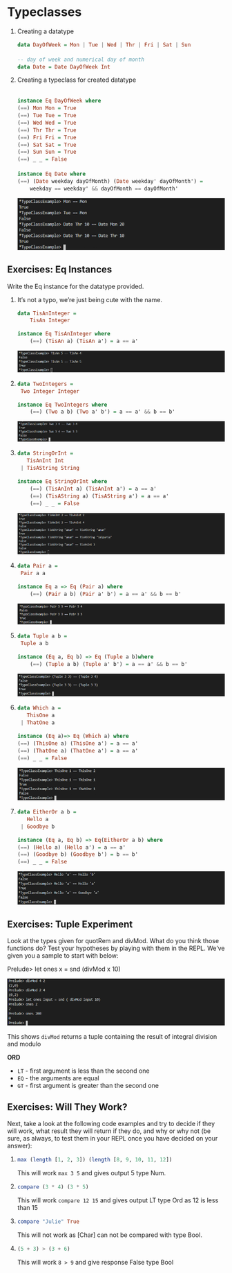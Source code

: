 # Typeclasses

1. Creating a datatype

    ```Haskell
    data DayOfWeek = Mon | Tue | Wed | Thr | Fri | Sat | Sun

    -- day of week and numerical day of month
    data Date = Date DayOfWeek Int
    ```

2. Creating a typeclass for created datatype

    ```Haskell

    instance Eq DayOfWeek where
    (==) Mon Mon = True
    (==) Tue Tue = True
    (==) Wed Wed = True
    (==) Thr Thr = True
    (==) Fri Fri = True
    (==) Sat Sat = True
    (==) Sun Sun = True
    (==) _ _ = False

    instance Eq Date where
    (==) (Date weekday dayOfMonth) (Date weekday' dayOfMonth') = 
        weekday == weekday' && dayOfMonth == dayOfMonth'
    ```

    ![Output](img/cmd40.png)

## Exercises: Eq Instances

Write the Eq instance for the datatype provided.
1. It’s not a typo, we’re just being cute with the name.
    ```haskell
    data TisAnInteger =
        TisAn Integer
    ```
    ```haskell
    instance Eq TisAnInteger where
        (==) (TisAn a) (TisAn a') = a == a'
    ```

    ![TisAnInteger](img/cmd41.png)

2. ```haskell
   data TwoIntegers =
    Two Integer Integer
    ```
    ```Haskell
    instance Eq TwoIntegers where
        (==) (Two a b) (Two a' b') = a == a' && b == b'
    ```
    ![TwoIntegers](img/cmd42.png)

3. ```haskell
   data StringOrInt =
      TisAnInt Int
    | TisAString String
    ```
    ```haskell
    instance Eq StringOrInt where
        (==) (TisAnInt a) (TisAnInt a') = a == a'
        (==) (TisAString a) (TisAString a') = a == a'
        (==) _ _ = False
    ```
    ![TisAString](img/cmd43.png)

4. ```haskell
   data Pair a =
    Pair a a
    ```
    ```haskell
    instance Eq a => Eq (Pair a) where
        (==) (Pair a b) (Pair a' b') = a == a' && b == b'
    ```
    ![TisAString](img/cmd44.png)

5. ```haskell
   data Tuple a b =
    Tuple a b
    ```
    ```haskell
    instance (Eq a, Eq b) => Eq (Tuple a b)where
        (==) (Tuple a b) (Tuple a' b') = a == a' && b == b'
    ```
    ![TisAString](img/cmd47.png)

6. ```haskell
   data Which a =
      ThisOne a
    | ThatOne a
    ```
    ```haskell
   instance (Eq a)=> Eq (Which a) where
    (==) (ThisOne a) (ThisOne a') = a == a'
    (==) (ThatOne a) (ThatOne a') = a == a'
    (==) _ _ = False
    ```
    ![TisAString](img/cmd45.png)

7. ```haskell
   data EitherOr a b =
      Hello a
    | Goodbye b
    ```
    ```haskell
   instance (Eq a, Eq b) => Eq(EitherOr a b) where
    (==) (Hello a) (Hello a') = a == a'
    (==) (Goodbye b) (Goodbye b') = b == b'
    (==) _ _ = False
    ```
    ![TisAString](img/cmd46.png)

## Exercises: Tuple Experiment 

Look at the types given for quotRem
and divMod. What do you think those functions do? Test your hypotheses by playing with them in the REPL. We’ve given you a sample
to start with below:

Prelude> let ones x = snd (divMod x 10)

![TisAString](img/cmd48.png)

This shows `divMod` returns a tuple containing the result of integral division and modulo

**ORD**

- `LT` - first argument is less than the second one
- `EQ` - the arguments are equal
- `GT` - first argument is greater than the second one
  
## Exercises: Will They Work?
Next, take a look at the following code examples and try to decide if
they will work, what result they will return if they do, and why or
why not (be sure, as always, to test them in your REPL once you have
decided on your answer):
1. ```haskell 
   max (length [1, 2, 3]) (length [8, 9, 10, 11, 12])
   ```

    This will work `max 3 5` and gives output 5 type Num.

2. ```haskell
   compare (3 * 4) (3 * 5)
    ```

    This will work `compare 12 15` and gives output LT type Ord as 12 is less than 15

3. ```haskell
   compare "Julie" True
   ```

   This will not work as [Char] can not be compared with type Bool.

4. ```haskell
   (5 + 3) > (3 + 6)
   ```

   This will work `8 > 9` and give response False type Bool
   